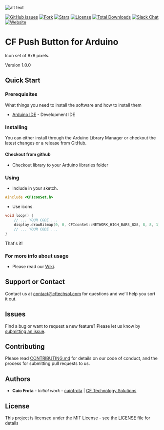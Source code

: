 ![alt text](https://cftechsol.com/wp-content/uploads/2017/12/caiofrota-logo-300x171.png)

[![GitHub issues](https://img.shields.io/github/issues/caiofrota/cf-arduino-lib-iconset.svg)](https://github.com/caiofrota/cf-arduino-lib-iconset/issues)
[![Fork](https://img.shields.io/github/forks/caiofrota/cf-arduino-lib-iconset.svg)](#)
[![Stars](https://img.shields.io/github/stars/caiofrota/cf-arduino-lib-iconset.svg)](#)
[![License](https://img.shields.io/github/license/caiofrota/cf-arduino-lib-iconset.svg)](#)
[![Total Downloads](https://img.shields.io/github/downloads/caiofrota/cf-arduino-lib-iconset/total.svg)](https://github.com/caiofrota/cf-arduino-lib-iconset/releases)
[![Slack Chat](https://img.shields.io/badge/chat-slack-green.svg)](https://cftechsol.slack.com)
[![Website](https://img.shields.io/badge/website-cftechsol.com-green.svg)](https://cftechsol.com)

# CF Push Button for Arduino

Icon set of 8x8 pixels.

Version 1.0.0

## Quick Start

### Prerequisites

What things you need to install the software and how to install them

* [Arduino IDE](https://www.arduino.cc/) - Development IDE

### Installing

You can either install through the Arduino Library Manager or checkout the latest changes or a release from GitHub.

####  Checkout from github

- Checkout library to your Arduino libraries folder

### Using

- Include in your sketch.
```cpp
#include <CFIconSet.h>
```

- Use icons.
```cpp
void loop() {
    // ... YOUR CODE ...
    display.drawBitmap(0, 0, CFIconSet::NETWORK_HIGH_BARS_8X8, 8, 8, 1);
    // ... YOUR CODE ...
}
```

That's it!

### For more info about usage

- Please read our [Wiki](https://github.com/caiofrota/cf-arduino-lib-iconset/wiki).

## Support or Contact

Contact us at contact@cftechsol.com for questions and we'll help you sort it out.

## Issues

Find a bug or want to request a new feature? Please let us know by [submitting an issue](https://github.com/caiofrota/cf-arduino-lib-iconset/issues).

## Contributing

Please read [CONTRIBUTING.md](https://gist.github.com/caiofrota/6e65a17fd3bf100d058cb48dcc780b21) for details on our code of conduct, and the process for submitting pull requests to us.

## Authors

* **Caio Frota** - *Initial work* - [caiofrota](https://github.com/caiofrota) | [CF Technology Solutions](https://cftechsol.com)

## License

This project is licensed under the MIT License - see the [LICENSE](LICENSE) file for details